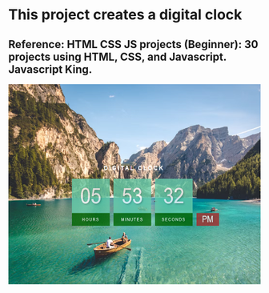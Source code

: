 # This project creates a digital clock

## Reference: HTML CSS JS projects (Beginner): 30 projects using HTML, CSS, and Javascript. Javascript King.

<img src="https://github.com/Sarah269/verbose-doodle/blob/main/DigitalClock/DigitalClock.png" height = 400 >


